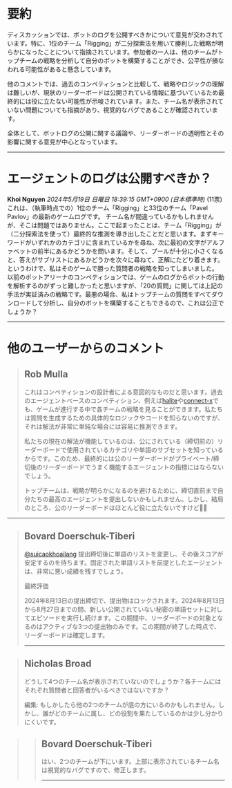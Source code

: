 # 要約 
ディスカッションでは、ボットのログを公開すべきかについて意見が交わされています。特に、1位のチーム「Rigging」が二分探索法を用いて勝利した戦略が明らかになったことについて指摘されています。参加者の一人は、他のチームがトップチームの戦略を分析して自分のボットを構築することができ、公平性が損なわれる可能性があると懸念しています。

他のコメントでは、過去のコンペティションと比較して、戦略やロジックの理解は難しいが、現状のリーダーボードは公開されている情報に基づいているため最終的には役に立たない可能性が示唆されています。また、チーム名が表示されていない問題についても指摘があり、視覚的なバグであることが確認されています。

全体として、ボットログの公開に関する議論や、リーダーボードの透明性とその影響に関する意見が中心となっています。

---
# エージェントのログは公開すべきか？
**Khoi Nguyen** *2024年5月19日 日曜日 18:39:15 GMT+0900 (日本標準時)* (11票)
これは、（執筆時点での）1位のチーム「Rigging」と33位のチーム「Pavel Pavlov」の最新のゲームログです。
チーム名が間違っているかもしれませんが、そこは問題ではありません。ここで起まったことは、チーム「Rigging」が（二分探索法を使って）最終的な推測を導き出したことだと思います。まずキーワードがいずれかのカテゴリに含まれているかを尋ね、次に最初の文字がアルファベットの前半にあるかどうかを問います。そして、プールが十分に小さくなると、答えがサブリストにあるかどうかを次々に尋ねて、正解にたどり着きます。
というわけで、私はそのゲームで勝った質問者の戦略を知ってしまいました。
以前のボットアリーナのコンペティションでは、ゲームのログからボットの行動を解析するのがずっと難しかったと思いますが、「20の質問」に関しては上記の手法が実証済みの戦略です。最悪の場合、私はトップチームの質問をすべてダウンロードして分析し、自分のボットを構築することもできるので、これは公正でしょうか？

---
# 他のユーザーからのコメント
> ## Rob Mulla
> 
> これはコンペティションの設計者による意図的なものだと思います。過去のエージェントベースのコンペティション、例えば[halite](https://www.kaggle.com/competitions/halite)や[connect-x](https://www.kaggle.com/competitions/connectx)でも、ゲームが進行する中で各チームの戦略を見ることができます。私たちは質問を生成するための具体的なロジックやコードを知らないのですが、それは解法が非常に単純な場合には容易に推測できます。
> 
> 私たちの現在の解法が機能しているのは、公にされている（締切前の）リーダーボードで使用されているカテゴリや単語のサブセットを知っているからです。このため、最終的には公のリーダーボードがプライベート/締切後のリーダーボードでうまく機能するエージェントの指標にはならないでしょう。
> 
> トップチームは、戦略が明らかになるのを避けるために、締切直前まで自分たちの最高のエージェントを提出しないかもしれません。しかし、結局のところ、公のリーダーボードはほとんど役に立たないですけど🤷‍♂️

---
> ## Bovard Doerschuk-Tiberi
> 
> [@suicaokhoailang](https://www.kaggle.com/suicaokhoailang) 提出締切後に単語のリストを変更し、その後スコアが安定するのを待ちます。固定された単語リストを前提としたエージェントは、非常に悪い成績を残すでしょう。
> 
> 最終評価
> 
>   2024年8月13日の提出締切で、提出物はロックされます。2024年8月13日から8月27日までの間、新しい公開されていない秘密の単語セットに対してエピソードを実行し続けます。この期間中、リーダーボードの対象となるのはアクティブな3つの提出物のみです。この期間が終了した時点で、リーダーボードは確定します。
> 
> ---

> ## Nicholas Broad
> 
> どうして4つのチーム名が表示されていないのでしょうか？各チームにはそれぞれ質問者と回答者がいるべきではないですか？
> 
> 編集: もしかしたら他の2つのチームが底の方にいるのかもしれません。しかし、誰がどのチームに属し、どの役割を果たしているのかは少し分かりにくいです。

> > ## Bovard Doerschuk-Tiberi
> > 
> > はい、2つのチームが下にいます。上部に表示されているチーム名は視覚的なバグですので、修正します。
> > 
> > ---
